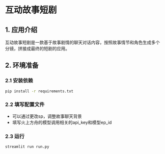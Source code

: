 # 互动故事短剧
## 1. 应用介绍
互动故事短剧是一款基于故事剧情的聊天对话内容，按照故事情节和角色生成多个分镜，拼接成最终的短剧的应用。

## 2. 环境准备
### 2.1 安装依赖
```bash
pip install -r requirements.txt
```

### 2.2 填写配置文件
* 可以通过更改sp，调整故事聊天背景
* 填写火上方舟的模型调用相关的api_key和模型ep_id

### 2.3 运行
```bash
streamlit run run.py
```